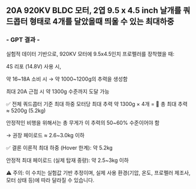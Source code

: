 ## 20A 920KV BLDC 모터, 2엽 9.5 x 4.5 inch 날개를 쿼드콥터 형태로 4개를 달았을때 띄울 수 있는 최대하중

### - GPT 결과 -
실험적 데이터 기반으로, 920KV 모터에 9.5x4.5인치 프로펠러를 장착했을 때:

4S 리포 (14.8V) 사용 시,

약 16~18A 소비 시 → 약 1000~1200g의 추력을 생성함

최대 20A 근접 시 약 1300g 수준까지 도달 가능

✅ 전체 쿼드콥터 기준 최대 하중
모터당 최대 추력 약 1300g × 4개 =
📌 총 최대 추력 ≈ 5200g (5.2kg)

안정적인 비행을 위해서는 총 무게가 이 추력의 50~60% 수준이어야 함

→ 권장 페이로드 ≈ 2.6~3.0kg 이하

✅ 결론
이론적 최대 하중 (Hover 한계): 약 5.2kg

안정적 최대 페이로드 (실제 탑재 중량): 약 2.5~3kg 이하

⚠️ 주의: 이 수치는 실험값 기반 추정이며, 실제 사용 환경(기압, 온도, 프로펠러 제조사, 모터 상태 등)에 따라 달라질 수 있습니다.
